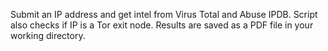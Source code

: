 Submit an IP address and get intel from Virus Total and Abuse IPDB. Script also checks if IP is a Tor exit node.
Results are saved as a PDF file in your working directory.
